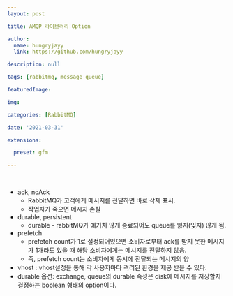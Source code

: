 ```yaml
---
layout: post

title: AMQP 라이브러리 Option

author: 
  name: hungryjayy
  link: https://github.com/hungryjayy

description: null

tags: [rabbitmq, message queue]

featuredImage: 

img: 

categories: [RabbitMQ]

date: '2021-03-31'

extensions:

  preset: gfm

---
```


<br>

* ack, noAck
  * RabbitMQ가 고객에게 메시지를 전달하면 바로 삭제 표시.
  * 작업자가 죽으면 메시지 손실
* durable, persistent
  * durable - rabbitMQ가 예기치 않게 종료되어도 queue를 잃지(잊지) 않게 됨.
* prefetch
  * prefetch count가 1로 설정되어있으면 소비자로부터 ack를 받지 못한 메시지가 1개라도 있을 때 해당 소비자에게는 메시지를 전달하지 않음.
  * 즉, prefetch count는 소비자에게 동시에 전달되는 메시지의 양
* vhost : vhost설정을 통해 각 사용자마다 격리된 환경을 제공 받을 수 있다.
* durable 옵션: exchange, queue의 durable 속성은 disk에 메시지를 저장할지 결정하는 boolean 형태의 option이다.

